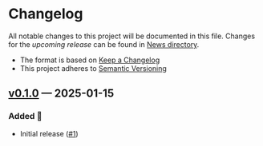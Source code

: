 # Changelog

All notable changes to this project will be documented in this file. Changes for the *upcoming release* can be found in [News directory](https://github.com/makukha/importloc/tree/main/NEWS.d).

* The format is based on [Keep a Changelog](https://keepachangelog.com/en/1.0.0/)
* This project adheres to [Semantic Versioning](https://semver.org/spec/v2.0.0.html)

<!-- towncrier release notes start -->

## [v0.1.0](https://github.com/makukha/importloc/releases/tag/v0.1.0) — 2025-01-15

### Added 🌿

- Initial release ([#1](https://github.com/makukha/importloc/issues/1))
